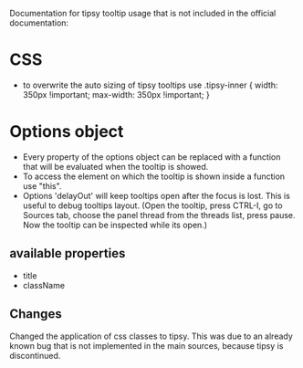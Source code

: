 Documentation for tipsy tooltip usage that is not included in the official documentation:

# CSS
* to overwrite the auto sizing of tipsy tooltips use
.tipsy-inner {
    width: 350px !important;
    max-width: 350px !important;
}


# Options object
* Every property of the options object can be replaced with a function that will be evaluated when the tooltip is showed.
* To access the element on which the tooltip is shown inside a function use "this".
* Options 'delayOut' will keep tooltips open after the focus is lost. This is useful to debug tooltips layout.
(Open the tooltip, press CTRL-I, go to Sources tab, choose the panel thread from the threads list, press pause. Now the 
tooltip can be inspected while its open.)


## available properties
* title
* className

## Changes
Changed the application of css classes to tipsy. This was due to an already known bug that is not implemented
in the main sources, because tipsy is discontinued.